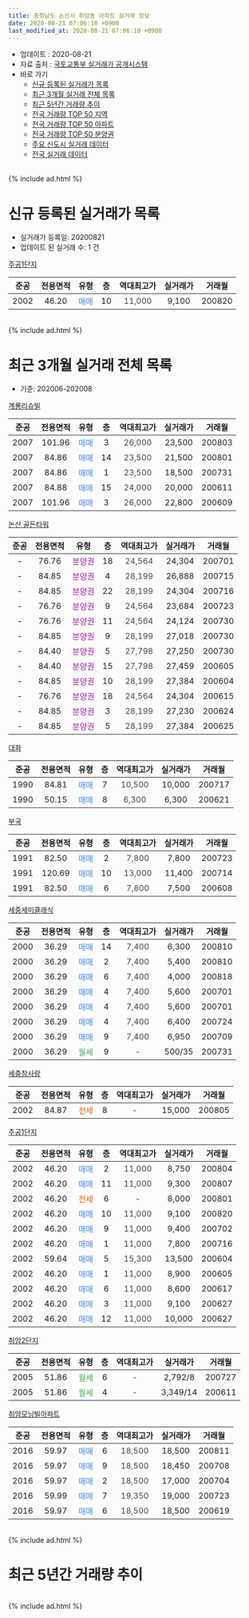 ```yaml
---
title: 충청남도 논산시 취암동 아파트 실거래 정보
date: 2020-08-21 07:06:10 +0900
last_modified_at: 2020-08-21 07:06:10 +0900
---
```


* 업데이트 : 2020-08-21
* 자료 출처 : [국토교통부 실거래가 공개시스템](http://rt.molit.go.kr)
* 바로 가기
    * [신규 등록된 실거래가 목록](#신규-등록된-실거래가-목록)
    * [최근 3개월 실거래 전체 목록](#최근-3개월-실거래-전체-목록)
    * [최근 5년간 거래량 추이](#최근-5년간-거래량-추이)
    * [전국 거래량 TOP 50 지역](https://inasie.github.io/apt-trade-info/최근-3개월-전국에서-가장-거래가-많이-발생한-지역)
    * [전국 거래량 TOP 50 아파트](https://inasie.github.io/apt-trade-info/최근-3개월-전국에서-가장-거래가-많이-발생한-아파트)
    * [전국 거래량 TOP 50 분양권](https://inasie.github.io/apt-trade-info/최근-3개월-전국에서-가장-거래가-많이-발생한-분양권)
    * [주요 신도시 실거래 데이터](https://inasie.github.io/apt-trade-info/주요-신도시)
    * [전국 실거래 데이터](https://inasie.github.io/apt-trade-info/전국)
<br>
{% include ad.html %}
<br>

# 신규 등록된 실거래가 목록
* 실거래가 등록일: 20200821
* 업데이트 된 실거래 수: 1 건


[주공1단지](https://search.naver.com/search.naver?query=%EC%B6%A9%EC%B2%AD%EB%82%A8%EB%8F%84+%EB%85%BC%EC%82%B0%EC%8B%9C+%EC%B7%A8%EC%95%94%EB%8F%99+%EC%A3%BC%EA%B3%B51%EB%8B%A8%EC%A7%80)

|준공|전용면적|유형|층|역대최고가|실거래가|거래월|
|:---:|:---:|:---:|:---:|:---:|:---:|:---:|
|2002|46.20|<span style="color:#4285f3">매매</span>|10|<span style="color:#444444">11,000</span>|9,100|200820|


<br>
{% include ad.html %}
<br>

# 최근 3개월 실거래 전체 목록
* 기준: 202006-202008


[계룡리슈빌](https://search.naver.com/search.naver?query=%EC%B6%A9%EC%B2%AD%EB%82%A8%EB%8F%84+%EB%85%BC%EC%82%B0%EC%8B%9C+%EC%B7%A8%EC%95%94%EB%8F%99+%EA%B3%84%EB%A3%A1%EB%A6%AC%EC%8A%88%EB%B9%8C)

|준공|전용면적|유형|층|역대최고가|실거래가|거래월|
|:---:|:---:|:---:|:---:|:---:|:---:|:---:|
|2007|101.96|<span style="color:#4285f3">매매</span>|3|<span style="color:#444444">26,000</span>|23,500|200803|
|2007|84.86|<span style="color:#4285f3">매매</span>|14|<span style="color:#444444">23,500</span>|21,500|200801|
|2007|84.86|<span style="color:#4285f3">매매</span>|1|<span style="color:#444444">23,500</span>|18,500|200731|
|2007|84.88|<span style="color:#4285f3">매매</span>|15|<span style="color:#444444">24,000</span>|20,000|200611|
|2007|101.96|<span style="color:#4285f3">매매</span>|3|<span style="color:#444444">26,000</span>|22,800|200609|

[논산 골든타워](https://search.naver.com/search.naver?query=%EC%B6%A9%EC%B2%AD%EB%82%A8%EB%8F%84+%EB%85%BC%EC%82%B0%EC%8B%9C+%EC%B7%A8%EC%95%94%EB%8F%99+%EB%85%BC%EC%82%B0+%EA%B3%A8%EB%93%A0%ED%83%80%EC%9B%8C)

|준공|전용면적|유형|층|역대최고가|실거래가|거래월|
|:---:|:---:|:---:|:---:|:---:|:---:|:---:|
|-|76.76|<span style="color:#9C11A5">분양권</span>|18|<span style="color:#444444">24,564</span>|24,304|200701|
|-|84.85|<span style="color:#9C11A5">분양권</span>|4|<span style="color:#444444">28,199</span>|26,888|200715|
|-|84.85|<span style="color:#9C11A5">분양권</span>|22|<span style="color:#444444">28,199</span>|24,304|200716|
|-|76.76|<span style="color:#9C11A5">분양권</span>|9|<span style="color:#444444">24,564</span>|23,684|200723|
|-|76.76|<span style="color:#9C11A5">분양권</span>|11|<span style="color:#444444">24,564</span>|24,124|200730|
|-|84.85|<span style="color:#9C11A5">분양권</span>|9|<span style="color:#444444">28,199</span>|27,018|200730|
|-|84.40|<span style="color:#9C11A5">분양권</span>|5|<span style="color:#444444">27,798</span>|27,250|200730|
|-|84.40|<span style="color:#9C11A5">분양권</span>|15|<span style="color:#444444">27,798</span>|27,459|200605|
|-|84.85|<span style="color:#9C11A5">분양권</span>|10|<span style="color:#444444">28,199</span>|27,384|200604|
|-|76.76|<span style="color:#9C11A5">분양권</span>|18|<span style="color:#444444">24,564</span>|24,304|200615|
|-|84.85|<span style="color:#9C11A5">분양권</span>|3|<span style="color:#444444">28,199</span>|27,230|200624|
|-|84.85|<span style="color:#9C11A5">분양권</span>|5|<span style="color:#444444">28,199</span>|27,384|200625|

[대화](https://search.naver.com/search.naver?query=%EC%B6%A9%EC%B2%AD%EB%82%A8%EB%8F%84+%EB%85%BC%EC%82%B0%EC%8B%9C+%EC%B7%A8%EC%95%94%EB%8F%99+%EB%8C%80%ED%99%94)

|준공|전용면적|유형|층|역대최고가|실거래가|거래월|
|:---:|:---:|:---:|:---:|:---:|:---:|:---:|
|1990|84.81|<span style="color:#4285f3">매매</span>|7|<span style="color:#444444">10,500</span>|10,000|200717|
|1990|50.15|<span style="color:#4285f3">매매</span>|8|<span style="color:#444444">6,300</span>|6,300|200621|

[부국](https://search.naver.com/search.naver?query=%EC%B6%A9%EC%B2%AD%EB%82%A8%EB%8F%84+%EB%85%BC%EC%82%B0%EC%8B%9C+%EC%B7%A8%EC%95%94%EB%8F%99+%EB%B6%80%EA%B5%AD)

|준공|전용면적|유형|층|역대최고가|실거래가|거래월|
|:---:|:---:|:---:|:---:|:---:|:---:|:---:|
|1991|82.50|<span style="color:#4285f3">매매</span>|2|<span style="color:#444444">7,800</span>|7,800|200723|
|1991|120.69|<span style="color:#4285f3">매매</span>|10|<span style="color:#444444">13,000</span>|11,400|200714|
|1991|82.50|<span style="color:#4285f3">매매</span>|6|<span style="color:#444444">7,800</span>|7,500|200608|

[세중세미클래식](https://search.naver.com/search.naver?query=%EC%B6%A9%EC%B2%AD%EB%82%A8%EB%8F%84+%EB%85%BC%EC%82%B0%EC%8B%9C+%EC%B7%A8%EC%95%94%EB%8F%99+%EC%84%B8%EC%A4%91%EC%84%B8%EB%AF%B8%ED%81%B4%EB%9E%98%EC%8B%9D)

|준공|전용면적|유형|층|역대최고가|실거래가|거래월|
|:---:|:---:|:---:|:---:|:---:|:---:|:---:|
|2000|36.29|<span style="color:#4285f3">매매</span>|14|<span style="color:#444444">7,400</span>|6,300|200810|
|2000|36.29|<span style="color:#4285f3">매매</span>|2|<span style="color:#444444">7,400</span>|5,400|200810|
|2000|36.29|<span style="color:#4285f3">매매</span>|6|<span style="color:#444444">7,400</span>|4,000|200818|
|2000|36.29|<span style="color:#4285f3">매매</span>|4|<span style="color:#444444">7,400</span>|5,600|200701|
|2000|36.29|<span style="color:#4285f3">매매</span>|4|<span style="color:#444444">7,400</span>|5,600|200701|
|2000|36.29|<span style="color:#4285f3">매매</span>|4|<span style="color:#444444">7,400</span>|6,400|200724|
|2000|36.29|<span style="color:#4285f3">매매</span>|9|<span style="color:#444444">7,400</span>|6,950|200709|
|2000|36.29|<span style="color:#34a853">월세</span>|9|<span style="color:#444444">-</span>|500/35|200731|

[세중참사랑](https://search.naver.com/search.naver?query=%EC%B6%A9%EC%B2%AD%EB%82%A8%EB%8F%84+%EB%85%BC%EC%82%B0%EC%8B%9C+%EC%B7%A8%EC%95%94%EB%8F%99+%EC%84%B8%EC%A4%91%EC%B0%B8%EC%82%AC%EB%9E%91)

|준공|전용면적|유형|층|역대최고가|실거래가|거래월|
|:---:|:---:|:---:|:---:|:---:|:---:|:---:|
|2002|84.87|<span style="color:#ff5a00">전세</span>|8|<span style="color:#444444">-</span>|15,000|200805|

[주공1단지](https://search.naver.com/search.naver?query=%EC%B6%A9%EC%B2%AD%EB%82%A8%EB%8F%84+%EB%85%BC%EC%82%B0%EC%8B%9C+%EC%B7%A8%EC%95%94%EB%8F%99+%EC%A3%BC%EA%B3%B51%EB%8B%A8%EC%A7%80)

|준공|전용면적|유형|층|역대최고가|실거래가|거래월|
|:---:|:---:|:---:|:---:|:---:|:---:|:---:|
|2002|46.20|<span style="color:#4285f3">매매</span>|2|<span style="color:#444444">11,000</span>|8,750|200804|
|2002|46.20|<span style="color:#4285f3">매매</span>|11|<span style="color:#444444">11,000</span>|9,300|200807|
|2002|46.20|<span style="color:#ff5a00">전세</span>|6|<span style="color:#444444">-</span>|8,000|200801|
|2002|46.20|<span style="color:#4285f3">매매</span>|10|<span style="color:#444444">11,000</span>|9,100|200820|
|2002|46.20|<span style="color:#4285f3">매매</span>|9|<span style="color:#444444">11,000</span>|9,400|200702|
|2002|46.20|<span style="color:#4285f3">매매</span>|1|<span style="color:#444444">11,000</span>|7,800|200716|
|2002|59.64|<span style="color:#4285f3">매매</span>|5|<span style="color:#444444">15,300</span>|13,500|200604|
|2002|46.20|<span style="color:#4285f3">매매</span>|1|<span style="color:#444444">11,000</span>|8,900|200605|
|2002|46.20|<span style="color:#4285f3">매매</span>|6|<span style="color:#444444">11,000</span>|8,600|200617|
|2002|46.20|<span style="color:#4285f3">매매</span>|3|<span style="color:#444444">11,000</span>|9,100|200627|
|2002|46.20|<span style="color:#4285f3">매매</span>|12|<span style="color:#444444">11,000</span>|10,000|200627|


<script async src="//pagead2.googlesyndication.com/pagead/js/adsbygoogle.js"></script>
<!-- 기본 -->
<ins class="adsbygoogle"
     style="display:block"
     data-ad-client="ca-pub-2446590836940007"
     data-ad-slot="1659523306"
     data-ad-format="auto"
     data-full-width-responsive="true"></ins>
<script>
(adsbygoogle = window.adsbygoogle || []).push({});
</script>


[취암2단지](https://search.naver.com/search.naver?query=%EC%B6%A9%EC%B2%AD%EB%82%A8%EB%8F%84+%EB%85%BC%EC%82%B0%EC%8B%9C+%EC%B7%A8%EC%95%94%EB%8F%99+%EC%B7%A8%EC%95%942%EB%8B%A8%EC%A7%80)

|준공|전용면적|유형|층|역대최고가|실거래가|거래월|
|:---:|:---:|:---:|:---:|:---:|:---:|:---:|
|2005|51.86|<span style="color:#34a853">월세</span>|6|<span style="color:#444444">-</span>|2,792/8|200727|
|2005|51.86|<span style="color:#34a853">월세</span>|4|<span style="color:#444444">-</span>|3,349/14|200611|

[취암모닝빌아파트](https://search.naver.com/search.naver?query=%EC%B6%A9%EC%B2%AD%EB%82%A8%EB%8F%84+%EB%85%BC%EC%82%B0%EC%8B%9C+%EC%B7%A8%EC%95%94%EB%8F%99+%EC%B7%A8%EC%95%94%EB%AA%A8%EB%8B%9D%EB%B9%8C%EC%95%84%ED%8C%8C%ED%8A%B8)

|준공|전용면적|유형|층|역대최고가|실거래가|거래월|
|:---:|:---:|:---:|:---:|:---:|:---:|:---:|
|2016|59.97|<span style="color:#4285f3">매매</span>|6|<span style="color:#444444">18,500</span>|18,500|200811|
|2016|59.97|<span style="color:#4285f3">매매</span>|9|<span style="color:#444444">18,500</span>|18,450|200708|
|2016|59.97|<span style="color:#4285f3">매매</span>|2|<span style="color:#444444">18,500</span>|17,000|200704|
|2016|59.99|<span style="color:#4285f3">매매</span>|7|<span style="color:#444444">19,350</span>|19,000|200723|
|2016|59.97|<span style="color:#4285f3">매매</span>|6|<span style="color:#444444">18,500</span>|18,500|200619|


<br>
{% include ad.html %}
<br>

# 최근 5년간 거래량 추이


<div style="width:100%;">
    <canvas id="deal_progress" height="200"></canvas>
</div>

<script>
new Chart(document.getElementById("deal_progress"), {
    type: 'line',
    data: {
        labels: ['201508','201509','201510','201511','201512','201601','201602','201603','201604','201605','201606','201607','201608','201609','201610','201611','201612','201701','201702','201703','201704','201705','201706','201707','201708','201709','201710','201711','201712','201801','201802','201803','201804','201805','201806','201807','201808','201809','201810','201811','201812','201901','201902','201903','201904','201905','201906','201907','201908','201909','201910','201911','201912','202001','202002','202003','202004','202005','202006','202007','202008'],
        datasets: [{
            label: '매매',
            pointRadius: 1,
            data: [8, 4, 7, 10, 7, 7, 8, 13, 11, 13, 11, 10, 4, 15, 17, 13, 12, 14, 9, 6, 8, 9, 7, 12, 5, 9, 4, 8, 8, 12, 5, 6, 6, 8, 7, 9, 3, 8, 8, 11, 7, 10, 9, 10, 7, 8, 11, 14, 12, 11, 7, 4, 4, 18, 13, 11, 7, 14, 15, 20, 9],
            borderColor: "rgba(255, 201, 14, 1)",
            backgroundColor: "rgba(255, 201, 14, 0.5)",
            fill: false,
            lineTension: 0
        },{
            label: '전월세',
            pointRadius: 1,
            data: [9, 18, 5, 5, 12, 13, 10, 5, 4, 9, 10, 12, 11, 3, 7, 5, 8, 4, 2, 11, 4, 5, 3, 3, 4, 5, 6, 5, 9, 7, 5, 7, 5, 11, 5, 4, 6, 4, 3, 6, 9, 4, 10, 10, 3, 6, 6, 8, 1, 31, 8, 5, 3, 3, 13, 4, 4, 6, 1, 2, 2],
            borderColor: "rgba(0, 141, 185, 1)",
            backgroundColor: "rgba(0, 141, 185, 0.5)",
            fill: false,
            lineTension: 0
        }
        ]
    },
    options: {
        responsive: true,
        title: {
            display: false
        },
        tooltips: {
            mode: 'index',
            intersect: false
        },
        hover: {
            mode: 'nearest',
            intersect: true
        },
        scales: {
            xAxes: [{
                display: true,
                scaleLabel: {
                    display: true,
                    labelString: '년/월'
                }
            }],
            yAxes: [{
                display: true,
                ticks: {
                    suggestedMin: 0,
                },
                scaleLabel: {
                    display: true,
                    labelString: '실거래 수'
                }
            }]
        }
    }
});

</script>


<br>
{% include ad.html %}
<br>

